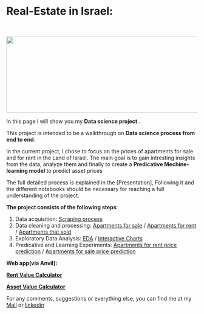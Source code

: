 # Real-Estate in Israel:


<br/>
<p align="center">
  <img src="https://www.viewstorm.com/wp-content/uploads/2018/08/Real-Estate-Market.png" height="200" width="600">
</p>

In this page i will show you my **Data science project** .

This project is intended to be a walkthrough on **Data science process from end to end**.

In the current project, I chose to focus on the prices of apartments for sale and for rent in the Land of Israel.
The main goal is to gain intresting insights from the data, analyze them and finally to create a **Predicative Mechine-learning model** to predict asset prices

The full detailed process is explained in the [Presentation], Following it and the different notebooks should be necessary for reaching a full understanding of the project.

**The project consists of the following steps**:

 1. Data acquisition:
        [Scraping process](https://github.com/mosegorge/Real-state-ml/blob/master/scraping%20and%20framing.ipynb)
 2. Data cleaning and processing: 
        [Apartments for sale](https://github.com/mosegorge/Real-state-ml/blob/master/forsale_cleaning.ipynb)
        / [Apartments for rent](https://github.com/mosegorge/Real-state-ml/blob/master/rent_cleaning.ipynb)
        / [Apartments that sold](https://github.com/mosegorge/Real-state-ml/blob/master/sold_cleaning.ipynb)
 3. Exploratory Data Analysis:
        [EDA](https://github.com/mosegorge/Real-state-ml/blob/master/EDA.ipynb)
        / [Interactive Charts](https://github.com/mosegorge/Real-state-ml/blob/master/Interactive%20charts%20links.md)
 4. Predicative and Learning Experiments:
        [Apartments for rent price prediction](https://github.com/mosegorge/Real-state-ml/blob/master/ML-rental%20price%20prediction.ipynb)
        / [Apartments for sale price prediction](https://github.com/mosegorge/Real-state-ml/blob/master/ML-apartments%20for%20sale%20price%20prediction.ipynb)

**Web app(via Anvil):**

[**Rent Value Calculator**](https://rent-value-calculator.anvil.app)

[**Asset Value Calculator**](https://asset-value-calculator.anvil.app)
  
  

For any comments, suggestions or everything else, you can find me at my [Mail](mailto:moshikochiko@gmail.com) or [linkedin](https://www.linkedin.com/in/moshe-george2311/)
